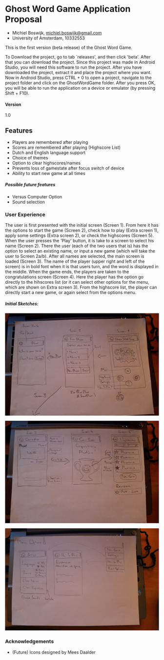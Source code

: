 # Ghost Word Game Application Proposal

* Michiel Boswijk, michiel.boswijk@gmail.com
* University of Amsterdam, 10332553

This is the first version (beta release) of the Ghost Word Game.

To Download the project, go to tab `releases', and then click 'beta'. After that you can download the project. Since this project was made in Android Studio, you will need this software to run the project. After you have downloaded the project, extract it and place the project where you want. Now in Android Studio, press CTRL + 0 to open a project, navigate to the project folder and click on the GhostWordGame folder. After you press OK, you will be able to run the application on a device or emulator (by pressing Shift + F10).

#### Version
1.0

## Features

* Players are remembered after playing
* Scores are remembered after playing (Highscore List)
* Dutch and English language support
* Choice of themes
* Option to clear highscores/names
* Prevents loss of gamestate after focus switch of device
* Ability to start new game at all times

##### Possible future features

* Versus Computer Option
* Sound selection

### User Experience

The user is first presented with the initial screen (Screen 1). From here it has the options to start the game (Screen 2), check how to play (Extra screen 1), apply some settings (Extra screen 2), or check the highscores (Screen 5).  When the user presses the 'Play' button, it is take to a screen to select his name (Screen 2). There the user (each of the two users that is) has the option to select an existing name, or input a new game (which will take the user to Screen 2a/b). After all names are selected, the main screen is loaded (Screen 3). The name of the player (upper right and left of the screen) is in bold font when it is that users turn, and the word is displayed in the middle. When the game ends, the players are taken to the congratulations screen (Screen 4). Here the player has the option go directly to the hihscores list (or it can select other options for the menu, which are shown on Extra screen 3). From the highscore list, the player can directly start a new game, or again select from the options menu.

##### Initial Sketches:

![First three screens](/Sketches/initial_three_screens.JPG?raw=true "Sketch 1.")

![Second three screens](/Sketches/second_three_screens.JPG)

![Extra screens](/Sketches/extra_screens.JPG)

### Acknowledgements

* (Future) Icons designed by Mees Daalder
